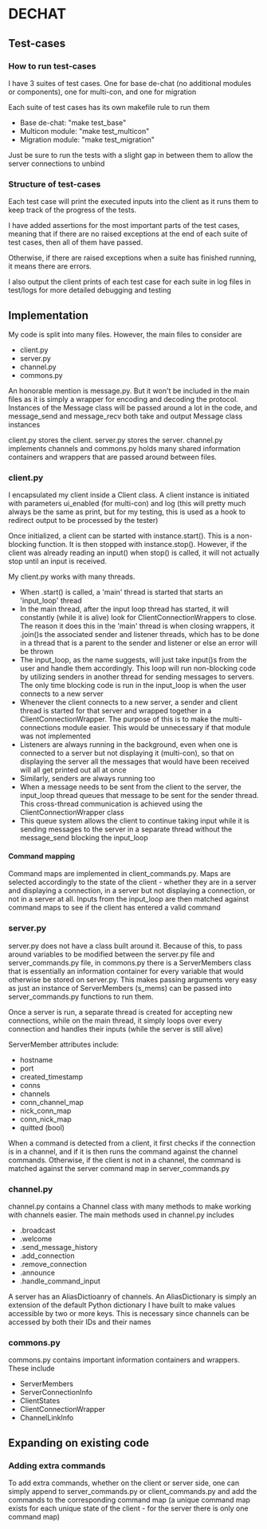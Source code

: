 # DECHAT

## Test-cases

### How to run test-cases

I have 3 suites of test cases. One for base de-chat (no additional modules or components), one for multi-con, and one for migration

Each suite of test cases has its own makefile rule to run them

- Base de-chat: "make test_base"
- Multicon module: "make test_multicon"
- Migration module: "make test_migration"

Just be sure to run the tests with a slight gap in between them to allow the server connections to unbind

### Structure of test-cases

Each test case will print the executed inputs into the client as it runs them to keep track of the progress of the tests.

I have added assertions for the most important parts of the test cases, meaning that if there are no raised exceptions at the end of each suite of test cases, then all of them have passed.

Otherwise, if there are raised exceptions when a suite has finished running, it means there are errors.

I also output the client prints of each test case for each suite in log files in test/logs for more detailed debugging and testing

## Implementation

My code is split into many files. However, the main files to consider are

- client.py
- server.py
- channel.py
- commons.py

An honorable mention is message.py. But it won't be included in the main files as it is simply a wrapper for encoding and decoding the protocol. Instances of the Message class will be passed around a lot in the code, and message_send and message_recv both take and output Message class instances

client.py stores the client. server.py stores the server. channel.py implements channels and commons.py holds many shared information containers and wrappers that are passed around between files.

### client.py

I encapsulated my client inside a Client class. A client instance is initiated with parameters ui_enabled (for multi-con) and log (this will pretty much always be the same as print, but for my testing, this is used as a hook to redirect output to be processed by the tester)

Once initialized, a client can be started with instance.start(). This is a non-blocking function. It is then stopped with instance.stop(). However, if the client was already reading an input() when stop() is called, it will not actually stop until an input is received.

My client.py works with many threads.

- When .start() is called, a 'main' thread is started that starts an 'input_loop' thread
- In the main thread, after the input loop thread has started, it will constantly (while it is alive) look for ClientConnectionWrappers to close. The reason it does this in the 'main' thread is when closing wrappers, it .join()s the associated sender and listener threads, which has to be done in a thread that is a parent to the sender and listener or else an error will be thrown
- The input_loop, as the name suggests, will just take input()s from the user and handle them accordingly. This loop will run non-blocking code by utilizing senders in another thread for sending messages to servers. The only time blocking code is run in the input_loop is when the user connects to a new server
- Whenever the client connects to a new server, a sender and client thread is started for that server and wrapped together in a ClientConnectionWrapper. The purpose of this is to make the multi-connections module easier. This would be unnecessary if that module was not implemented
- Listeners are always running in the background, even when one is connected to a server but not displaying it (multi-con), so that on displaying the server all the messages that would have been received will all get printed out all at once
- Similarly, senders are always running too
- When a message needs to be sent from the client to the server, the input_loop thread queues that message to be sent for the sender thread. This cross-thread communication is achieved using the ClientConnectionWrapper class
- This queue system allows the client to continue taking input while it is sending messages to the server in a separate thread without the message_send blocking the input_loop

#### Command mapping

Command maps are implemented in client_commands.py. Maps are selected accordingly to the state of the client - whether they are in a server and displaying a connection, in a server but not displaying a connection, or not in a server at all. Inputs from the input_loop are then matched against command maps to see if the client has entered a valid command

### server.py

server.py does not have a class built around it. Because of this, to pass around variables to be modified between the server.py file and server_commands.py file, in commons.py there is a ServerMembers class that is essentially an information container for every variable that would otherwise be stored on server.py. This makes passing arguments very easy as just an instance of ServerMembers (s_mems) can be passed into server_commands.py functions to run them.

Once a server is run, a separate thread is created for accepting new connections, while on the main thread, it simply loops over every connection and handles their inputs (while the server is still alive)

ServerMember attributes include:
- hostname
- port
- created_timestamp
- conns
- channels
- conn_channel_map
- nick_conn_map
- conn_nick_map
- quitted (bool)

When a command is detected from a client, it first checks if the connection is in a channel, and if it is then runs the command against the channel commands. Otherwise, if the client is not in a channel, the command is matched against the server command map in server_commands.py

### channel.py

channel.py contains a Channel class with many methods to make working with channels easier. The main methods used in channel.py includes

- .broadcast
- .welcome
- .send_message_history
- .add_connection
- .remove_connection
- .announce
- .handle_command_input

A server has an AliasDictioanry of channels. An AliasDictionary is simply an extension of the default Python dictionary I have built to make values accessible by two or more keys. This is necessary since channels can be accessed by both their IDs and their names

### commons.py

commons.py contains important information containers and wrappers. These include

- ServerMembers
- ServerConnectionInfo
- ClientStates
- ClientConnectionWrapper
- ChannelLinkInfo

## Expanding on existing code

### Adding extra commands

To add extra commands, whether on the client or server side, one can simply append to server_commands.py or client_commands.py and add the commands to the corresponding command map (a unique command map exists for each unique state of the client - for the server there is only one command map)
